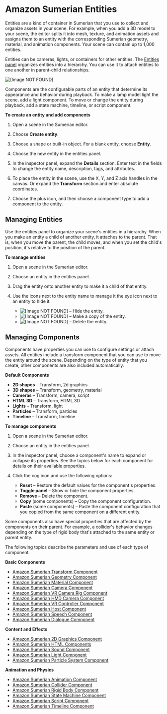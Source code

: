 # Amazon Sumerian Entities<a name="sumerian-entities"></a>

Entities are a kind of container in Sumerian that you use to collect and organize assets in your scene\. For example, when you add a 3D model to your scene, the editor splits it into mesh, texture, and animation assets and assigns them to an entity with the corresponding Sumerian geometry, material, and animation components\. Your scene can contain up to 1,000 entities\.

Entities can be cameras, lights, or containers for other entities\. The [Entities panel](editor-entities.md) organizes entities into a hierarchy\. You can use it to attach entities to one another in parent\-child relationships\.

![\[Image NOT FOUND\]](http://docs.aws.amazon.com/sumerian/latest/userguide/images/entities-panel.png)

Components are the configurable parts of an entity that determine its appearance and behavior during playback\. To make a lamp model light the scene, add a light component\. To move or change the entity during playback, add a state machine, timeline, or script component\.

**To create an entity and add components**

1. Open a scene in the Sumerian editor\.

1. Choose **Create entity**\.

1. Choose a shape or built\-in object\. For a blank entity, choose **Entity**\.

1. Choose the new entity in the entities panel\.

1. In the inspector panel, expand the **Details** section\. Enter text in the fields to change the entity name, description, tags, and attributes\.

1. To place the entity in the scene, use the X, Y, and Z axis handles in the canvas\. Or expand the **Transform** section and enter absolute coordinates\. 

1. Choose the plus icon, and then choose a component type to add a component to the entity\.

## Managing Entities<a name="sumerian-entities-manage"></a>

Use the entities panel to organize your scene's entities in a hierarchy\. When you make an entity a child of another entity, it attaches to the parent\. That is, when you move the parent, the child moves, and when you set the child's position, it's relative to the position of the parent\.

**To manage entities**

1. Open a scene in the Sumerian editor\.

1. Choose an entity in the entities panel\.

1. Drag the entity onto another entity to make it a child of that entity\.

1. Use the icons next to the entity name to manage it the eye icon next to an entity to hide it\.
   + ![\[Image NOT FOUND\]](http://docs.aws.amazon.com/sumerian/latest/userguide/images/entities-icons-hide.png) – Hide the entity\.
   + ![\[Image NOT FOUND\]](http://docs.aws.amazon.com/sumerian/latest/userguide/images/entities-icons-duplicate.png) – Make a copy of the entity\.
   + ![\[Image NOT FOUND\]](http://docs.aws.amazon.com/sumerian/latest/userguide/images/entities-icons-trash.png) – Delete the entity\.

## Managing Components<a name="sumerian-entities-components"></a>

Components have properties you can use to configure settings or attach assets\. All entities include a transform component that you can use to move the entity around the scene\. Depending on the type of entity that you create, other components are also included automatically\.

**Default Components**
+ **2D shapes** – Transform, 2d graphics
+ **3D shapes** – Transform, geometry, material
+ **Cameras** – Transform, camera, script
+ **HTML 3D** – Transform, HTML 3D
+ **Lights** – Transform, light
+ **Particles** – Transform, particles
+ **Timeline** – Transform, timeline

**To manage components**

1. Open a scene in the Sumerian editor\.

1. Choose an entity in the entities panel\.

1. In the inspector panel, choose a component's name to expand or collapse its properties\. See the topics below for each component for details on their available properties\.

1. Click the cog icon and use the following options:
   + **Reset** – Restore the default values for the component's properties\.
   + **Toggle panel** – Show or hide the component properties\.
   + **Remove** – Delete the component\.
   + **Copy** \(some components\) – Copy the component configuration\.
   + **Paste** \(some components\) – Paste the component configuration that you copied from the same component on a different entity\.

Some components also have special properties that are affected by the components on their parent\. For example, a collider's behavior changes depending on the type of rigid body that's attached to the same entity or parent entity\.

The following topics describe the parameters and use of each type of component\.

**Basic Components**
+ [Amazon Sumerian Transform Component](entities-transform.md)
+ [Amazon Sumerian Geometry Component](entities-geometry.md)
+ [Amazon Sumerian Material Component](entities-material.md)
+ [Amazon Sumerian Camera Component](entities-camera.md)
+ [Amazon Sumerian VR Camera Rig Component](entities-vrcamerarig.md)
+ [Amazon Sumerian HMD Camera Component](entities-hmdcamera.md)
+ [Amazon Sumerian VR Controller Component](entities-vrcontroller.md)
+ [Amazon Sumerian Host Component](entities-host.md)
+ [Amazon Sumerian Speech Component](entities-speech.md)
+ [Amazon Sumerian Dialogue Component](entities-dialogue.md)

**Content and Effects**
+ [Amazon Sumerian 2D Graphics Component](entities-2dgraphics.md)
+ [Amazon Sumerian HTML Components](entities-html.md)
+ [Amazon Sumerian Sound Component](entities-sound.md)
+ [Amazon Sumerian Light Component](entities-light.md)
+ [Amazon Sumerian Particle System Component](entities-particlesystem.md)

**Animation and Physics**
+ [Amazon Sumerian Animation Component](entities-animation.md)
+ [Amazon Sumerian Collider Component](entities-collider.md)
+ [Amazon Sumerian Rigid Body Component](entities-rigidbody.md)
+ [Amazon Sumerian State Machine Component](entities-statemachine.md)
+ [Amazon Sumerian Script Component](entities-script.md)
+ [Amazon Sumerian Timeline Component](entities-timeline.md)